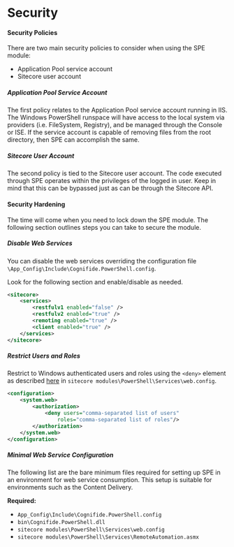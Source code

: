 # Security

#### Security Policies

There are two main security policies to consider when using the SPE module:
* Application Pool service account
* Sitecore user account

##### Application Pool Service Account

The first policy relates to the Application Pool service account running in IIS. The Windows PowerShell runspace will have access to the local system via providers (i.e. FileSystem, Registry), and be managed through the Console or ISE. If the service account is capable of removing files from the root directory, then SPE can accomplish the same.

##### Sitecore User Account

The second policy is tied to the Sitecore user account. The code executed through SPE operates within the privileges of the logged in user. Keep in mind that this can be bypassed just as can be through the Sitecore API.

#### Security Hardening

The time will come when you need to lock down the SPE module. The following section outlines steps you can take to secure the module.

##### Disable Web Services

You can disable the web services overriding the configuration file `\App_Config\Include\Cognifide.PowerShell.config`.

Look for the following section and enable/disable as needed.

```xml
<sitecore>
    <services>
        <restfulv1 enabled="false" />
        <restfulv2 enabled="true" />
        <remoting enabled="true" />
        <client enabled="true" />
    </services>
</sitecore>
```

##### Restrict Users and Roles

Restrict to Windows authenticated users and roles using the `<deny>` element as described [here][1] in `sitecore modules\PowerShell\Services\web.config`.

```xml
<configuration>
    <system.web>
        <authorization>
            <deny users="comma-separated list of users" 
                roles="comma-separated list of roles"/>
        </authorization>
    </system.web>
</configuration>
```

##### Minimal Web Service Configuration

The following list are the bare minimum files required for setting up SPE in an environment for web service consumption. This setup is suitable for environments such as the Content Delivery.

**Required:**
* `App_Config\Include\Cognifide.PowerShell.config`
* `bin\Cognifide.PowerShell.dll`
* `sitecore modules\PowerShell\Services\web.config`
* `sitecore modules\PowerShell\Services\RemoteAutomation.asmx`

[1]: https://msdn.microsoft.com/en-us/library/8aeskccd%28v=vs.71%29.aspx